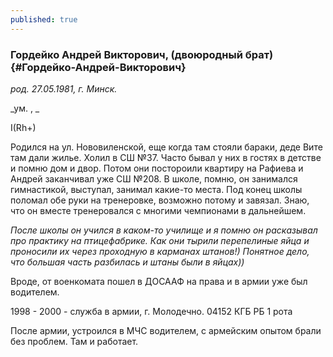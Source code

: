 ```yaml
---
published: true
---
```


### Гордейко Андрей Викторович, (двоюродный брат) {#Гордейко-Андрей-Викторович}

_род. 27.05.1981, г. Минск._

_ум. , _

I(Rh+)

Родился на ул. Нововиленской, еще когда там стояли бараки, деде Вите там дали жилье. Холил в СШ №37. 
Часто бывал у них в гостях в детстве и помню дом и двор.
Потом они постороили квартиру на Рафиева и Андрей заканчивал уже СШ №208.
В школе, помню, он занимался гимнастикой, выступал, занимал какие-то места. 
Под конец школы поломал обе руки на тренеровке, возможно потому и завязал. 
Знаю, что он вместе тренеровался с многими чемпионами в дальнейшем.

<i>
После школы он учился в каком-то училище и я помню он расказывал про практику на птицефабрике. 
Как они тырили перепелиные яйца и проносили их через проходную в карманах штанов!) Понятное дело, что большая часть разбилась и штаны были в яйцах))
</i>

Вроде, от военкомата пошел в ДОСААФ на права и в армии уже был водителем.

1998 - 2000 - служба в армии, г. Молодечно. 04152 КГБ РБ 1 рота

После армии, устроился в МЧС водителем, с армейским опытом брали без проблем. Там и работает.
        

